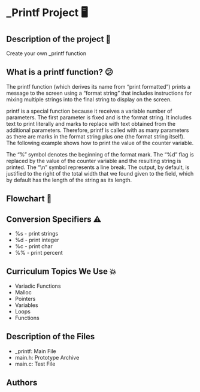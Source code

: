 # _Printf Project 🖥️

## Description of the project 📝

Create your own _printf function

## What is a printf function?  😕

The printf function (which derives its name from “print formatted”) prints a message to the screen using a “format string” that includes instructions for mixing multiple strings into the final string to display on the screen.

printf is a special function because it receives a variable number of parameters. The first parameter is fixed and is the format string. It includes text to print literally and marks to replace with text obtained from the additional parameters. Therefore, printf is called with as many parameters as there are marks in the format string plus one (the format string itself). The following example shows how to print the value of the counter variable.

The “%” symbol denotes the beginning of the format mark. The “%d” flag is replaced by the value of the counter variable and the resulting string is printed. The “\n” symbol represents a line break. The output, by default, is justified to the right of the total width that we found given to the field, which by default has the length of the string as its length.

## Flowchart 🦁

## Conversion Specifiers ⚠️

+ %s - print strings
+ %d - print integer
+ %c - print char
+ %% - print percent

## Curriculum Topics We Use 💥

+ Variadic Functions
+ Malloc
+ Pointers 
+ Variables
+ Loops
+ Functions

## Description of the Files

+ _printf: Main File
+ main.h: Prototype Archive
+ main.c: Test File

## Authors
